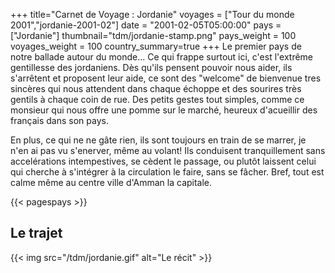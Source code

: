 +++
title="Carnet de Voyage : Jordanie"
voyages = ["Tour du monde 2001","jordanie-2001-02"]
date = "2001-02-05T05:00:00"
pays = ["Jordanie"]
thumbnail="tdm/jordanie-stamp.png"
pays_weight = 100
voyages_weight = 100
country_summary=true
+++
Le premier pays de notre ballade autour du monde... Ce qui frappe surtout ici, c'est l'extrême gentillesse des jordaniens. Dès qu'ils pensent pouvoir nous aider, ils s'arrêtent et proposent leur aide, ce sont des "welcome" de bienvenue tres sincères qui nous attendent dans chaque échoppe et des sourires très gentils à chaque coin de rue. Des petits gestes tout simples, comme ce monsieur qui nous offre une pomme sur le marché, heureux d'acueillir des français dans son pays. 

En plus, ce qui ne ne gâte rien, ils sont toujours en train de se marrer, je n'en ai pas vu s'enerver, même au volant! Ils conduisent tranquillement sans accelérations intempestives, se cèdent le passage, ou plutôt laissent celui qui cherche à s'intégrer à la circulation le faire, sans se fâcher. Bref, tout est calme même au centre ville d'Amman la capitale.

{{< pagespays >}}
## Le trajet
{{< img src="/tdm/jordanie.gif" alt="Le récit" >}}